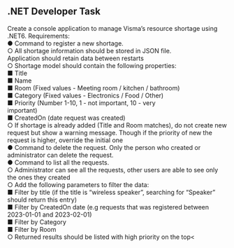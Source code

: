 <h2>.NET Developer Task</h2>
<p>Create a console application to manage Visma’s resource shortage using .NET6. Requirements: </br>
● Command to register a new shortage. </br>
○ All shortage information should be stored in JSON file. </br>
Application should retain data between restarts</br>
○ Shortage model should contain the following properties:</br>
■ Title</br>
■ Name</br>
■ Room (Fixed values - Meeting room / kitchen / bathroom)</br>
■ Category (Fixed values - Electronics / Food / Other)</br>
■ Priority (Number 1-10, 1 - not important, 10 - very </br>
important)</br>
■ CreatedOn (date request was created)</br>
○ If shortage is already added (Title and Room matches), do not 
create new request but show a warning message. Though if the 
priority of new the request is higher, override the initial one</br>
● Command to delete the request. Only the person who created or 
administrator can delete the request.</br>
● Command to list all the requests. </br>
○ Administrator can see all the requests, other users are able to 
see only the ones they created</br>
○ Add the following parameters to filter the data:</br>
■ Filter by title (if the title is “wireless speaker”, searching 
for “Speaker” should return this entry)</br>
■ Filter by CreatedOn date (e.g requests that was 
registered between 2023-01-01 and 2023-02-01)</br>
■ Filter by Category</br>
■ Filter by Room</br>
○ Returned results should be listed with high priority on the top<</br></p>